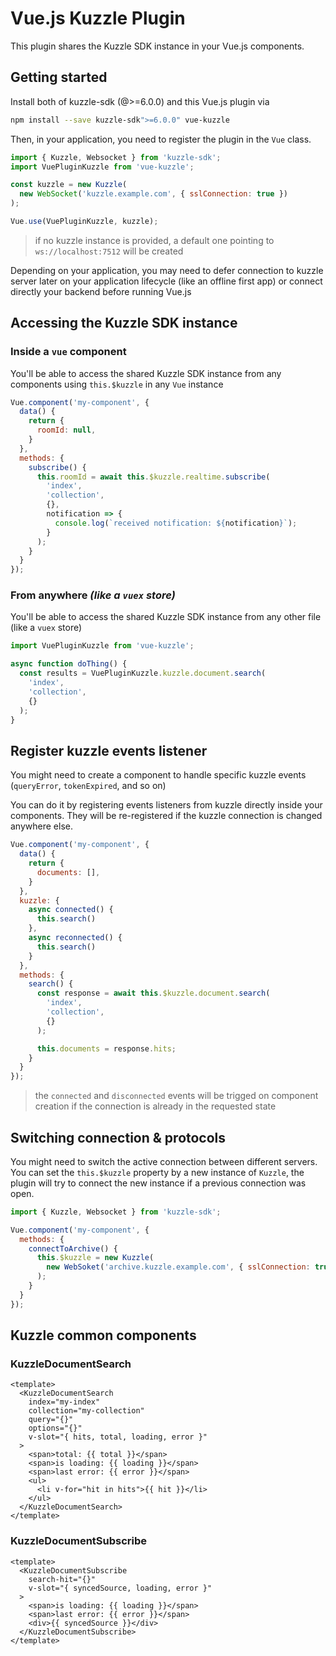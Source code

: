 # Vue.js Kuzzle Plugin

This plugin shares the Kuzzle SDK instance in your Vue.js components.

## Getting started

Install both of kuzzle-sdk (@>=6.0.0) and this Vue.js plugin via

```bash
npm install --save kuzzle-sdk">=6.0.0" vue-kuzzle
```

Then, in your application, you need to register the plugin in the `Vue` class.

```javascript
import { Kuzzle, Websocket } from 'kuzzle-sdk';
import VuePluginKuzzle from 'vue-kuzzle';

const kuzzle = new Kuzzle(
  new WebSocket('kuzzle.example.com', { sslConnection: true })
);

Vue.use(VuePluginKuzzle, kuzzle);
```

> if no kuzzle instance is provided, a default one pointing to `ws://localhost:7512` will be created

Depending on your application, you may need to defer connection to kuzzle server later on your application lifecycle (like an offline first app) or connect directly your backend before running Vue.js

## Accessing the Kuzzle SDK instance

### Inside a `vue` component

You'll be able to access the shared Kuzzle SDK instance from any components using `this.$kuzzle` in any `Vue` instance

```javascript
Vue.component('my-component', {
  data() {
    return {
      roomId: null,
    }
  },
  methods: {
    subscribe() {
      this.roomId = await this.$kuzzle.realtime.subscribe(
        'index',
        'collection',
        {},
        notification => {
          console.log(`received notification: ${notification}`);
        }
      );
    }
  }
});
```

### From anywhere _(like a `vuex` store)_

You'll be able to access the shared Kuzzle SDK instance from any other file (like a `vuex` store)

```javascript
import VuePluginKuzzle from 'vue-kuzzle';

async function doThing() {
  const results = VuePluginKuzzle.kuzzle.document.search(
    'index',
    'collection',
    {}
  );
}
```

## Register kuzzle events listener

You might need to create a component to handle specific kuzzle events (`queryError`, `tokenExpired`, and so on)

You can do it by registering events listeners from kuzzle directly inside your components. They will be re-registered if the kuzzle connection is changed anywhere else.

```javascript
Vue.component('my-component', {
  data() {
    return {
      documents: [],
    }
  },
  kuzzle: {
    async connected() {
      this.search()
    },
    async reconnected() {
      this.search()
    }
  },
  methods: {
    search() {
      const response = await this.$kuzzle.document.search(
        'index',
        'collection',
        {}
      );

      this.documents = response.hits;
    }
  }
});
```

> the `connected` and `disconnected` events will be trigged on component creation if the connection is already in the requested state

## Switching connection & protocols

You might need to switch the active connection between different servers.
You can set the `this.$kuzzle` property by a new instance of `Kuzzle`, the plugin will try to connect the new instance if a previous connection was open.

```javascript
import { Kuzzle, Websocket } from 'kuzzle-sdk';

Vue.component('my-component', {
  methods: {
    connectToArchive() {
      this.$kuzzle = new Kuzzle(
        new WebSoket('archive.kuzzle.example.com', { sslConnection: true })
      );
    }
  }
});
```

## Kuzzle common components

### KuzzleDocumentSearch

```vue
<template>
  <KuzzleDocumentSearch
    index="my-index"
    collection="my-collection"
    query="{}"
    options="{}"
    v-slot="{ hits, total, loading, error }"
  >
    <span>total: {{ total }}</span>
    <span>is loading: {{ loading }}</span>
    <span>last error: {{ error }}</span>
    <ul>
      <li v-for="hit in hits">{{ hit }}</li>
    </ul>
  </KuzzleDocumentSearch>
</template>
```

### KuzzleDocumentSubscribe

```vue
<template>
  <KuzzleDocumentSubscribe
    search-hit="{}"
    v-slot="{ syncedSource, loading, error }"
  >
    <span>is loading: {{ loading }}</span>
    <span>last error: {{ error }}</span>
    <div>{{ syncedSource }}</div>
  </KuzzleDocumentSubscribe>
</template>
```
